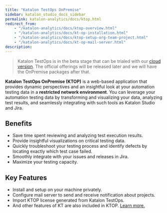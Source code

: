 ```yaml
---
title: "Katalon TestOps OnPremise" 
sidebar: katalon_studio_docs_sidebar
permalink: katalon-analytics/docs/ktop.html
redirect_from:
    - "/katalon-analytics/docs/ktop-overview.html"
    - "/katalon-analytics/docs/kt-op-installation.html"
    - "/katalon-analytics/docs/ktop-setup-org-team-project.html"
    - "/katalon-analytics/docs/kt-op-mail-server.html"
description: 
---
```

> Katalon TestOps is in the beta stage that can be trialed with our [cloud version](https://docs.katalon.com/katalon-analytics/docs/overview.html). The official offerings will be released later and we will have the OnPremise packages after that.

**Katalon TestOps OnPremise (KTOP)** is a web-based application that provides dynamic perspectives and an insightful look at your automation testing data in a **restricted network environment**. You can leverage your automation testing data by transforming and visualizing your data, analyzing test results, and seamlessly integrating with such tools as Katalon Studio and Jira.

## Benefits

* Save time spent reviewing and analyzing test execution results.
* Provide insightful visualizations on critical testing data.
* Quickly troubleshoot your testing process and identify defects by locating exactly which test case failed.
* Smoothly integrate with your issues and releases in Jira.
* Maximize your testing capacity.

## Key Features

* Install and setup on your machine privately.
* Configure mail server to send and receive notification about projects.
* Import KTOP license generated from Katalon TestOps.
* And other features of KT are also included in KTOP. [Learn more.](https://docs.katalon.com/katalon-analytics/docs/overview.html)

